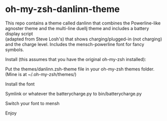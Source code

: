 oh-my-zsh-danlinn-theme
=======================

This repo contains a theme called danlinn that combines 
the Powerline-like agnoster theme and the multi-line 
duellj theme and includes a battery display script  
(adapted from Steve Losh's) that shows 
charging/plugged-in (not charging) and the charge level.
Includes the mensch-powerline font for fancy symbols.  

Install (this assumes that you have the original 
oh-my-zsh installed):

Put the themes/danlinn.zsh-theme file in your oh-my-zsh
themes folder. (Mine is at ~/.oh-my-zsh/themes/)

Install the font

Symlink or whatever the batterycharge.py to 
bin/batterycharge.py

Switch your font to mensh

Enjoy
